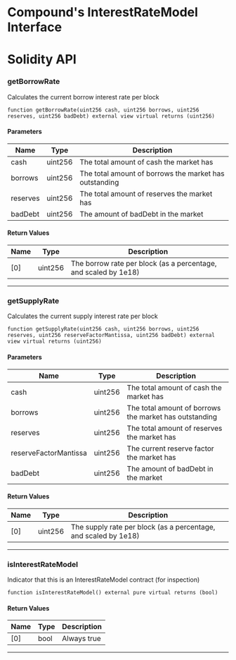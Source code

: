 # Compound's InterestRateModel Interface

# Solidity API

### getBorrowRate

Calculates the current borrow interest rate per block

```solidity
function getBorrowRate(uint256 cash, uint256 borrows, uint256 reserves, uint256 badDebt) external view virtual returns (uint256)
```

#### Parameters

| Name     | Type    | Description                                            |
| -------- | ------- | ------------------------------------------------------ |
| cash     | uint256 | The total amount of cash the market has                |
| borrows  | uint256 | The total amount of borrows the market has outstanding |
| reserves | uint256 | The total amount of reserves the market has            |
| badDebt  | uint256 | The amount of badDebt in the market                    |

#### Return Values

| Name | Type    | Description                                                     |
| ---- | ------- | --------------------------------------------------------------- |
| \[0]  | uint256 | The borrow rate per block (as a percentage, and scaled by 1e18) |

---

### getSupplyRate

Calculates the current supply interest rate per block

```solidity
function getSupplyRate(uint256 cash, uint256 borrows, uint256 reserves, uint256 reserveFactorMantissa, uint256 badDebt) external view virtual returns (uint256)
```

#### Parameters

| Name                  | Type    | Description                                            |
| --------------------- | ------- | ------------------------------------------------------ |
| cash                  | uint256 | The total amount of cash the market has                |
| borrows               | uint256 | The total amount of borrows the market has outstanding |
| reserves              | uint256 | The total amount of reserves the market has            |
| reserveFactorMantissa | uint256 | The current reserve factor the market has              |
| badDebt               | uint256 | The amount of badDebt in the market                    |

#### Return Values

| Name | Type    | Description                                                     |
| ---- | ------- | --------------------------------------------------------------- |
| \[0]  | uint256 | The supply rate per block (as a percentage, and scaled by 1e18) |

---

### isInterestRateModel

Indicator that this is an InterestRateModel contract (for inspection)

```solidity
function isInterestRateModel() external pure virtual returns (bool)
```

#### Return Values

| Name | Type | Description |
| ---- | ---- | ----------- |
| \[0]  | bool | Always true |

---
